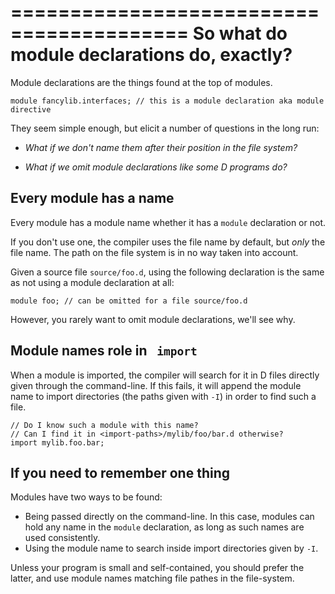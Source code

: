 =========================================
So what do module declarations do, exactly?
=========================================

Module declarations are the things found at the top of modules.

```
module fancylib.interfaces; // this is a module declaration aka module directive
```

They seem simple enough, but elicit a number of questions in the long run:

- _What if we don't name them after their position in the file system?_

- _What if we omit module declarations like some D programs do?_


## Every module has a name

Every module has a module name whether it has a `module` declaration or not.

If you don't use one, the compiler uses the file name by default, but *only* the file name. The path on the file system is in no way taken into account.

Given a source file `source/foo.d`, using the following declaration is the same as not using a module declaration at all:

```
module foo; // can be omitted for a file source/foo.d
```

However, you rarely want to omit module declarations, we'll see why.



## Module names role in ` import`

When a module is imported, the compiler will search for it in D files directly given through the command-line. If this fails, it will append the module name to import directories (the paths given with `-I`) in order to find such a file.

```
// Do I know such a module with this name?
// Can I find it in <import-paths>/mylib/foo/bar.d otherwise?
import mylib.foo.bar;
```


## If you need to remember one thing

Modules have two ways to be found:
  - Being passed directly on the command-line. In this case, modules can hold any name in the `module` declaration, as long as such names are used consistently.
  - Using the module name to search inside import directories given by `-I`.

Unless your program is small and self-contained, you should prefer the latter, and use module names matching file pathes in the file-system.